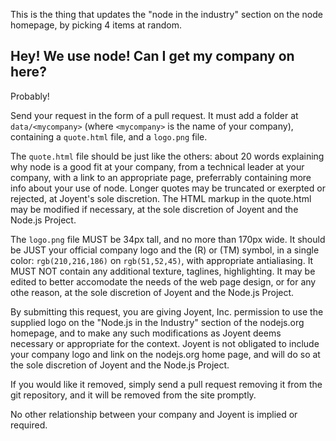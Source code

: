 This is the thing that updates the "node in the industry" section on the
node homepage, by picking 4 items at random.

## Hey!  We use node!  Can I get my company on here?

Probably!

Send your request in the form of a pull request.  It must add a folder
at `data/<mycompany>` (where `<mycompany>` is the name of your company),
containing a `quote.html` file, and a `logo.png` file.

The `quote.html` file should be just like the others: about 20 words
explaining why node is a good fit at your company, from a technical
leader at your company, with a link to an appropriate page, preferrably
containing more info about your use of node.  Longer quotes may be
truncated or exerpted or rejected, at Joyent's sole discretion.  The
HTML markup in the quote.html may be modified if necessary, at the sole
discretion of Joyent and the Node.js Project.

The `logo.png` file MUST be 34px tall, and no more than 170px wide.  It
should be JUST your official company logo and the (R) or (TM) symbol, in
a single color: `rgb(210,216,186)` on `rgb(51,52,45)`, with appropriate
antialiasing.  It MUST NOT contain any additional texture, taglines,
highlighting.  It may be edited to better accomodate the needs of the
web page design, or for any othe reason, at the sole discretion of
Joyent and the Node.js Project.

By submitting this request, you are giving Joyent, Inc. permission to
use the supplied logo on the "Node.js in the Industry" section of the
nodejs.org homepage, and to make any such modifications as Joyent deems
necessary or appropriate for the context.  Joyent is not obligated to
include your company logo and link on the nodejs.org home page, and will
do so at the sole discretion of Joyent and the Node.js Project.

If you would like it removed, simply send a pull request removing it
from the git repository, and it will be removed from the site promptly.

No other relationship between your company and Joyent is implied or
required.
